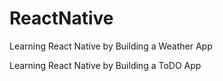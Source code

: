# ReactNative
 
 Learning React Native by Building a Weather App
 
 Learning React Native by Building a ToDO App
